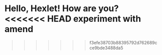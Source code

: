 Hello, Hexlet! How are you?
<<<<<<< HEAD
experiment with amend
=======
>>>>>>> f3efe38703b88395792d762689cce9bde3488da5
